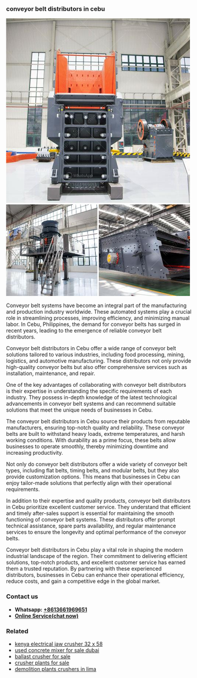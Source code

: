 <h3>conveyor belt distributors in cebu</h3><img src='1702953050.jpg' alt=''><p>Conveyor belt systems have become an integral part of the manufacturing and production industry worldwide. These automated systems play a crucial role in streamlining processes, improving efficiency, and minimizing manual labor. In Cebu, Philippines, the demand for conveyor belts has surged in recent years, leading to the emergence of reliable conveyor belt distributors.</p><p>Conveyor belt distributors in Cebu offer a wide range of conveyor belt solutions tailored to various industries, including food processing, mining, logistics, and automotive manufacturing. These distributors not only provide high-quality conveyor belts but also offer comprehensive services such as installation, maintenance, and repair.</p><p>One of the key advantages of collaborating with conveyor belt distributors is their expertise in understanding the specific requirements of each industry. They possess in-depth knowledge of the latest technological advancements in conveyor belt systems and can recommend suitable solutions that meet the unique needs of businesses in Cebu.</p><p>The conveyor belt distributors in Cebu source their products from reputable manufacturers, ensuring top-notch quality and reliability. These conveyor belts are built to withstand heavy loads, extreme temperatures, and harsh working conditions. With durability as a prime focus, these belts allow businesses to operate smoothly, thereby minimizing downtime and increasing productivity.</p><p>Not only do conveyor belt distributors offer a wide variety of conveyor belt types, including flat belts, timing belts, and modular belts, but they also provide customization options. This means that businesses in Cebu can enjoy tailor-made solutions that perfectly align with their operational requirements.</p><p>In addition to their expertise and quality products, conveyor belt distributors in Cebu prioritize excellent customer service. They understand that efficient and timely after-sales support is essential for maintaining the smooth functioning of conveyor belt systems. These distributors offer prompt technical assistance, spare parts availability, and regular maintenance services to ensure the longevity and optimal performance of the conveyor belts.</p><p>Conveyor belt distributors in Cebu play a vital role in shaping the modern industrial landscape of the region. Their commitment to delivering efficient solutions, top-notch products, and excellent customer service has earned them a trusted reputation. By partnering with these experienced distributors, businesses in Cebu can enhance their operational efficiency, reduce costs, and gain a competitive edge in the global market.</p><h3>Contact us</h3><ul><li><strong>Whatsapp:&nbsp;<a href="https://wa.me/8613661969651">+8613661969651</a></strong></li><li><a href="https://swt.shibang-china.com/?git&amp;zhl&amp;conveyor belt distributors in cebu"><strong>Online Service(chat now)</strong></a></li></ul><h3>Related</h3><ul><li><a href='kenya electrical jaw crusher 32 x 58.md'>kenya electrical jaw crusher 32 x 58</a></li><li><a href='used concrete mixer for sale dubai.md'>used concrete mixer for sale dubai</a></li><li><a href='ballast crusher for sale.md'>ballast crusher for sale</a></li><li><a href='crusher plants for sale.md'>crusher plants for sale</a></li><li><a href='demolition plants crushers in lima.md'>demolition plants crushers in lima</a></li></ul>
